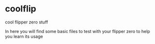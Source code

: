 # coolflip
cool flipper zero stuff


In here you will find some basic files to test with your flipper zero to help you learn its usage
